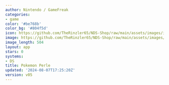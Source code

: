 ```yaml
---
author: Nintendo / GameFreak
categories:
- game
color: '#be768b'
color_bg: '#804f5d'
icon: https://github.com/TheRinzler65/NDS-Shop/raw/main/assets/images/icons/pokemonperle.png
image: https://github.com/TheRinzler65/NDS-Shop/raw/main/assets/images/icons/pokemonperle.png
image_length: 504
layout: app
stars: 0
systems:
- DS
title: Pokemon Perle
updated: '2024-08-07T17:25:20Z'
version: v05
---
```

